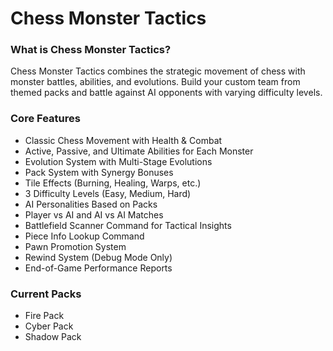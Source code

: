 # Chess Monster Tactics

### What is Chess Monster Tactics?
Chess Monster Tactics combines the strategic movement of chess with monster battles, abilities, and evolutions. Build your custom team from themed packs and battle against AI opponents with varying difficulty levels.

### Core Features
- Classic Chess Movement with Health & Combat
- Active, Passive, and Ultimate Abilities for Each Monster
- Evolution System with Multi-Stage Evolutions
- Pack System with Synergy Bonuses
- Tile Effects (Burning, Healing, Warps, etc.)
- 3 Difficulty Levels (Easy, Medium, Hard)
- AI Personalities Based on Packs
- Player vs AI and AI vs AI Matches
- Battlefield Scanner Command for Tactical Insights
- Piece Info Lookup Command
- Pawn Promotion System
- Rewind System (Debug Mode Only)
- End-of-Game Performance Reports

### Current Packs
- Fire Pack
- Cyber Pack
- Shadow Pack
